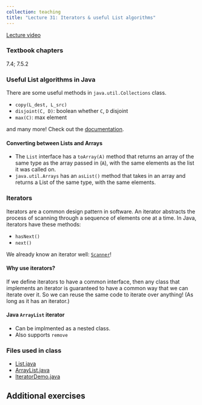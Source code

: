 ```yaml
---
collection: teaching
title: "Lecture 31: Iterators & useful List algorithms"
---
```


[Lecture video](https://youtu.be/MeS1-QoWFHc)

### Textbook chapters
7.4; 7.5.2

### Useful List algorithms in Java
There are some useful methods in `java.util.Collections` class.
* `copy(L_dest, L_src)`
* `disjoint(C, D)`: boolean whether `C`, `D` disjoint
* `max(C)`: max element

and many more! Check out the [documentation](https://docs.oracle.com/en/java/javase/17/docs/api/java.base/java/util/Collections.html).

#### Converting between Lists and Arrays

* The `List` interface has a `toArray(A)` method that returns an array of the same
type as the array passed in (`A`), with the same elements as the list it was
called on.
* `java.util.Arrays` has an `asList()` method that takes in an array and
	returns a List of the same type, with the same elements.

### Iterators

Iterators are a common design pattern in software. An iterator abstracts the
process of scanning through a sequence of elements one at a time. In Java,
iterators have these methods:
* `hasNext()`
* `next()`

We already know an iterator well: [`Scanner`](https://docs.oracle.com/en/java/javase/17/docs/api/java.base/java/util/Scanner.html)!

#### Why use iterators?

If we define iterators to have a common interface, then any class that
implements an iterator is guaranteed to have a common way that we can iterate over
it. So we can reuse the same code to iterate over anything! (As long as it has
an iterator.)

#### Java `ArrayList` iterator

* Can be implmented as a nested class.
* Also supports `remove`

### Files used in class
* [List.java](https://lgw2.github.io/teaching/csci132-fall-2022/lectures/List.java)
* [ArrayList.java](https://lgw2.github.io/teaching/csci132-fall-2022/lectures/ArrayList.java)
* [IteratorDemo.java](https://lgw2.github.io/teaching/csci132-fall-2022/lectures/IteratorDemo.java)

## Additional exercises
